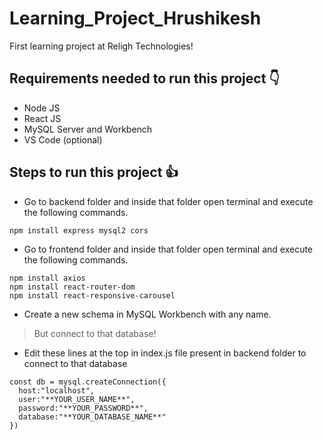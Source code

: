 # Learning_Project_Hrushikesh
First learning project at Religh Technologies!

## Requirements needed to run this project 👇
+ Node JS
+ React JS
+ MySQL Server and Workbench
+ VS Code (optional)

## Steps to run this project 👍
+ Go to backend folder and inside that folder open terminal and execute the following commands.
```
npm install express mysql2 cors
```
+ Go to frontend folder and inside that folder open terminal and execute the following commands.
```
npm install axios
npm install react-router-dom
npm install react-responsive-carousel
```
+ Create a new schema in MySQL Workbench with any name.
> But connect to that database!
+ Edit these lines at the top in index.js file present in backend folder to connect to that database 
```
const db = mysql.createConnection({
  host:"localhost",
  user:"**YOUR_USER_NAME**",
  password:"**YOUR_PASSWORD**",
  database:"**YOUR_DATABASE_NAME**"
})
```
